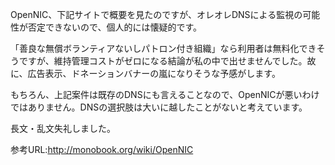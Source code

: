OpenNIC、下記サイトで概要を見たのですが、オレオレDNSによる監視の可能性が否定できないので、個人的には懐疑的です。

「善良な無償ボランティアないしパトロン付き組織」なら利用者は無料化できそうですが、維持管理コストがゼロになる結論が私の中で出せませんでした。故に、広告表示、ドネーションバナーの嵐になりそうな予感がします。

もちろん、上記案件は既存のDNSにも言えることなので、OpenNICが悪いわけではありません。DNSの選択肢は大いに越したことがないと考えています。

長文・乱文失礼しました。

参考URL:http://monobook.org/wiki/OpenNIC
